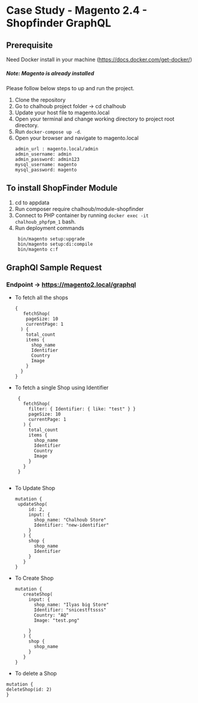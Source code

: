 # Case Study - Magento 2.4 - Shopfinder GraphQL

## Prerequisite
Need Docker install in your machine (https://docs.docker.com/get-docker/)

##### Note: Magento is already installed 

Please follow below steps to up and run the project.

1. Clone the repository
2. Go to chalhoub project folder -> cd chalhoub
3. Update your host file to magento.local
4. Open your terminal and change working directory to project root directory.
5. Run `docker-compose up -d`.
6. Open your browser and navigate to magento.local
   ```
   admin_url : magento.local/admin
   admin_username: admin
   admin_password: admin123
   mysql_username: magento
   mysql_password: magento
   ```

## To install ShopFinder Module

1. cd to appdata
2. Run composer require chalhoub/module-shopfinder
3. Connect to PHP container by running `docker exec -it chalhoub_phpfpm_1` bash.
4. Run deployment commands
   ```
    bin/magento setup:upgrade
    bin/magento setup:di:compile
    bin/magento c:f
   ```
   
## GraphQl Sample Request 
  ### Endpoint -> https://magento2.local/graphql
  
 - To fetch all the shops
    ```
    {
       fetchShop(
        pageSize: 10
        currentPage: 1
      ) {
        total_count
        items {
          shop_name
          Identifier
          Country
          Image
        }
      }
    }
    ```

- To fetch a single Shop using Identifier
   ```
    {
      fetchShop(
        filter: { Identifier: { like: "test" } }
        pageSize: 10
        currentPage: 1
      ) {
        total_count
        items {
          shop_name
          Identifier
          Country
          Image
        }
      }
    }
    
    ```
 - To Update Shop
   ```
   mutation {
    updateShop(
        id: 2,  
        input: {
          shop_name: "Chalhoub Store"
          Identifier: "new-identifier"
        }
      ) {
        shop {
          shop_name
          Identifier
        }
      }
   }
   
   ``` 
 - To Create Shop
   ```
   mutation {
      createShop(
        input: {
          shop_name: "Ilyas big Store"
          Identifier: "snicestftssss"
          Country: "AQ"
          Image: "test.png"

        }
      ) {
        shop {
          shop_name
        }
      }
   }

   ``` 
 - To delete a Shop
  
  ```
  mutation {
  deleteShop(id: 2)
  } 
  ```  
   





   
